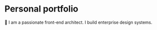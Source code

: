 # Personal portfolio

:wave: I am a passionate front-end architect. I build enterprise design systems.
